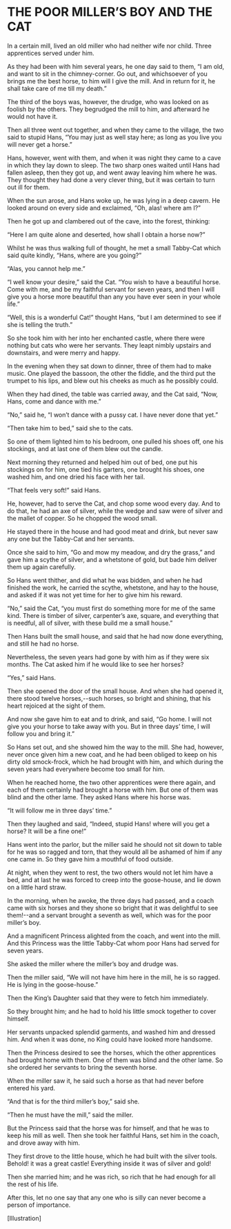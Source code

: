 # THE POOR MILLER’S BOY AND THE CAT


In a certain mill, lived an old miller who had neither wife nor child.
Three apprentices served under him.

As they had been with him several years, he one day said to them, “I
am old, and want to sit in the chimney-corner. Go out, and whichsoever
of you brings me the best horse, to him will I give the mill. And in
return for it, he shall take care of me till my death.”

The third of the boys was, however, the drudge, who was looked on as
foolish by the others. They begrudged the mill to him, and afterward he
would not have it.

Then all three went out together, and when they came to the village,
the two said to stupid Hans, “You may just as well stay here; as long
as you live you will never get a horse.”

Hans, however, went with them, and when it was night they came to a
cave in which they lay down to sleep. The two sharp ones waited until
Hans had fallen asleep, then they got up, and went away leaving him
where he was. They thought they had done a very clever thing, but it
was certain to turn out ill for them.

When the sun arose, and Hans woke up, he was lying in a deep cavern. He
looked around on every side and exclaimed, “Oh, alas! where am I?”

Then he got up and clambered out of the cave, into the forest, thinking:

“Here I am quite alone and deserted, how shall I obtain a horse now?”

Whilst he was thus walking full of thought, he met a small Tabby-Cat
which said quite kindly, “Hans, where are you going?”

“Alas, you cannot help me.”

“I well know your desire,” said the Cat. “You wish to have a beautiful
horse. Come with me, and be my faithful servant for seven years, and
then I will give you a horse more beautiful than any you have ever seen
in your whole life.”

“Well, this is a wonderful Cat!” thought Hans, “but I am determined to
see if she is telling the truth.”

So she took him with her into her enchanted castle, where there were
nothing but cats who were her servants. They leapt nimbly upstairs and
downstairs, and were merry and happy.

In the evening when they sat down to dinner, three of them had to make
music. One played the bassoon, the other the fiddle, and the third put
the trumpet to his lips, and blew out his cheeks as much as he possibly
could.

When they had dined, the table was carried away, and the Cat said,
“Now, Hans, come and dance with me.”

“No,” said he, “I won’t dance with a pussy cat. I have never done that
yet.”

“Then take him to bed,” said she to the cats.

So one of them lighted him to his bedroom, one pulled his shoes off,
one his stockings, and at last one of them blew out the candle.

Next morning they returned and helped him out of bed, one put his
stockings on for him, one tied his garters, one brought his shoes, one
washed him, and one dried his face with her tail.

“That feels very soft!” said Hans.

He, however, had to serve the Cat, and chop some wood every day. And
to do that, he had an axe of silver, while the wedge and saw were of
silver and the mallet of copper. So he chopped the wood small.

He stayed there in the house and had good meat and drink, but never saw
any one but the Tabby-Cat and her servants.

Once she said to him, “Go and mow my meadow, and dry the grass,” and
gave him a scythe of silver, and a whetstone of gold, but bade him
deliver them up again carefully.

So Hans went thither, and did what he was bidden, and when he had
finished the work, he carried the scythe, whetstone, and hay to the
house, and asked if it was not yet time for her to give him his reward.

“No,” said the Cat, “you must first do something more for me of the
same kind. There is timber of silver, carpenter’s axe, square, and
everything that is needful, all of silver, with these build me a small
house.”

Then Hans built the small house, and said that he had now done
everything, and still he had no horse.

Nevertheless, the seven years had gone by with him as if they were six
months. The Cat asked him if he would like to see her horses?

“Yes,” said Hans.

Then she opened the door of the small house. And when she had opened
it, there stood twelve horses,--such horses, so bright and shining,
that his heart rejoiced at the sight of them.

And now she gave him to eat and to drink, and said, “Go home. I will
not give you your horse to take away with you. But in three days’ time,
I will follow you and bring it.”

So Hans set out, and she showed him the way to the mill. She had,
however, never once given him a new coat, and he had been obliged to
keep on his dirty old smock-frock, which he had brought with him, and
which during the seven years had everywhere become too small for him.

When he reached home, the two other apprentices were there again, and
each of them certainly had brought a horse with him. But one of them
was blind and the other lame. They asked Hans where his horse was.

“It will follow me in three days’ time.”

Then they laughed and said, “Indeed, stupid Hans! where will you get a
horse? It will be a fine one!”

Hans went into the parlor, but the miller said he should not sit down
to table for he was so ragged and torn, that they would all be ashamed
of him if any one came in. So they gave him a mouthful of food outside.

At night, when they went to rest, the two others would not let him have
a bed, and at last he was forced to creep into the goose-house, and lie
down on a little hard straw.

In the morning, when he awoke, the three days had passed, and a coach
came with six horses and they shone so bright that it was delightful to
see them!--and a servant brought a seventh as well, which was for the
poor miller’s boy.

And a magnificent Princess alighted from the coach, and went into the
mill. And this Princess was the little Tabby-Cat whom poor Hans had
served for seven years.

She asked the miller where the miller’s boy and drudge was.

Then the miller said, “We will not have him here in the mill, he is so
ragged. He is lying in the goose-house.”

Then the King’s Daughter said that they were to fetch him immediately.

So they brought him; and he had to hold his little smock together to
cover himself.

Her servants unpacked splendid garments, and washed him and dressed
him. And when it was done, no King could have looked more handsome.

Then the Princess desired to see the horses, which the other
apprentices had brought home with them. One of them was blind and the
other lame. So she ordered her servants to bring the seventh horse.

When the miller saw it, he said such a horse as that had never before
entered his yard.

“And that is for the third miller’s boy,” said she.

“Then he must have the mill,” said the miller.

But the Princess said that the horse was for himself, and that he was
to keep his mill as well. Then she took her faithful Hans, set him in
the coach, and drove away with him.

They first drove to the little house, which he had built with the
silver tools. Behold! it was a great castle! Everything inside it was
of silver and gold!

Then she married him; and he was rich, so rich that he had enough for
all the rest of his life.

After this, let no one say that any one who is silly can never become a
person of importance.




[Illustration]

